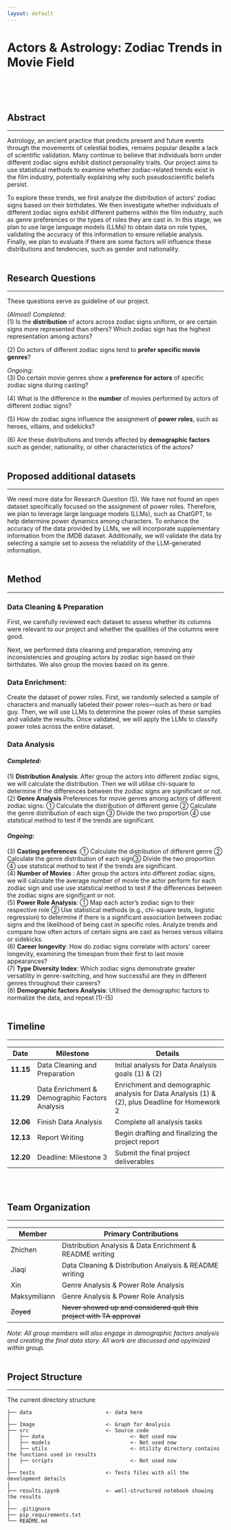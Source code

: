 ```yaml
---
layout: default
---
```


# Actors & Astrology: Zodiac Trends in Movie Field

<br><br><br>

## Abstract
-----------------------------------------------
Astrology, an ancient practice that predicts present and future events through the movements of celestial bodies, remains popular despite a lack of scientific validation. Many continue to believe that individuals born under different zodiac signs exhibit distinct personality traits. Our project aims to use statistical methods to examine whether zodiac-related trends exist in the film industry, potentially explaining why such pseudoscientific beliefs persist.

To explore these trends, we first analyze the distribution of actors' zodiac signs based on their birthdates. We then investigate whether individuals of different zodiac signs exhibit different patterns within the film industry, such as genre preferences or the types of roles they are cast in. In this stage, we plan to use large language models (LLMs) to obtain data on role types, validating the accuracy of this information to ensure reliable analysis. Finally, we plan to evaluate if there are some factors will influence these distributions and tendencies, such as gender and nationality. 
<br><br>

## Research Questions
-----------------------------------------------

These questions serve as guideline of our project.

*(Almost) Completed:*<br>
(1) Is the **distribution** of actors across zodiac signs uniform, or are certain signs more represented than others? Which zodiac sign has the highest representation among actors?  

(2) Do actors of different zodiac signs tend to **prefer specific movie genres**?

*Ongoing:*<br>
(3) Do certain movie genres show a **preference for actors** of specific zodiac signs during casting?

(4) What is the difference in the **number** of movies performed by actors of different zodiac signs?

(5) How do zodiac signs influence the assignment of **power roles**, such as heroes, villains, and sidekicks? 

(6) Are these distributions and trends affected by **demographic factors** such as gender, nationality, or other characteristics of the actors?
<br><br>

## Proposed additional datasets
-----------------------------------------------
We need more data for Research Question (5). We have not found an open dataset specifically focused on the assignment of power roles. Therefore, we plan to leverage large language models (LLMs), such as ChatGPT, to help determine power dynamics among characters. To enhance the accuracy of the data provided by LLMs, we will incorporate supplementary information from the IMDB dataset. Additionally, we will validate the data by selecting a sample set to assess the reliability of the LLM-generated information.
<br><br>

## Method
-----------------------------------------------

### Data Cleaning & Preparation
First, we carefully reviewed each dataset to assess whether its columns were relevant to our project and whether the qualities of the columns were good. 

Next, we performed data cleaning and preparation, removing any inconsistencies and grouping actors by zodiac sign based on their birthdates. We also group the movies based on its genre.

### Data Enrichment: 
Create the dataset of power roles. First, we randomly selected a sample of characters and manually labeled their power roles—such as hero or bad guy. Then, we will use LLMs to determine the power roles of these samples and validate the results. Once validated, we will apply the LLMs to classify power roles across the entire dataset.

### Data Analysis

#### *Completed:*
(1) **Distribution Analysis**: After group the actors into different zodiac signs, we will calculate the distribution. Then we will utilise chi-square to determine if the differences between the zodiac signs are significant or not.  
(2) **Genre Analysis**
Preferences for movie genres among actors of different zodiac signs: ① Calculate the distribution of different genre ② Calculate the genre distribution of each sign ③ Divide the two proportion ④ use statstical method to test if the trends are significant.

#### *Ongoing:*
(3) **Casting preferences** :① Calculate the distribution of different genre ② Calculate the genre distribution of each sign③ Divide the two proportion ④ use statstical method to test if the trends are significant.  
(4) **Number of Movies** : After group the actors into different zodiac signs, we will calculate the average number of movie the actor perform for each zodiac sign and use use statstical method to test if the differences between the zodiac signs are significant or not.  
(5) **Power Role Analysis**: ① Map each actor’s zodiac sign to their respective role ② Use statistical methods (e.g., chi-square tests, logistic regression) to determine if there is a significant association between zodiac signs and the likelihood of being cast in specific roles. Analyze trends and compare how often actors of certain signs are cast as heroes versus villains or sidekicks.  
(6) **Career longevity**: How do zodiac signs correlate with actors' career longevity, examining the timespan from their first to last movie appearances?  
(7) **Type Diversity Index**: Which zodiac signs demonstrate greater versatility in genre-switching, and how successful are they in different genres throughout their careers?  
(8) **Demographic factors Analysis**: Utilised the demographic factors to normalize the data, and repeat (1)-(5)
<br><br>




## Timeline
-----------------------------------------------

| Date       | Milestone                                             | Details                                                                                 |
|------------|-------------------------------------------------------|------------------------------------------------------------------|
| **11.15**  | Data Cleaning and Preparation                         | Initial analysis for Data Analysis goals (1) & (2)                                           |
| **11.29**  | Data Enrichment & Demographic Factors Analysis        | Enrichment and demographic analysis for Data Analysis (1) & (2), plus Deadline for Homework 2       |
| **12.06**  | Finish Data Analysis                                  | Complete all analysis tasks                                                            |
| **12.13**  | Report Writing                                        | Begin drafting and finalizing the project report                                       |
| **12.20**  | Deadline: Milestone 3                                 | Submit the final project deliverables                                                 |

<br><br>

## Team Organization
-----------------------------------------------

| Member           | Primary Contributions                     |
|-------------------|------------------------------------------|
| Zhichen          | Distribution Analysis & Data Enrichment & README writing  |
| Jiaqi            | Data Cleaning & Distribution Analysis & README writing   |
| Xin              | Genre Analysis & Power Role Analysis     |
| Maksymiliann     | Genre Analysis & Power Role Analysis     |
| ~~Zoyed~~        | ~~Never showed up and considered quit this project with TA approval~~ |

*Note: All group members will also engage in demographic factors analysis and creating the final data story. All work are discussed and opyimized within group.*
<br><br>

## Project Structure
-----------------------------------------------

The current directory structure:

```
├── data                        <- data here
│
├── Image                       <- Graph for Analysis
├── src                         <- Source code
│   ├── data                            <- Not used now
│   ├── models                          <- Not used now
│   ├── utils                           <- Utility directory contains the functions used in results
│   ├── scripts                         <- Not used now
│
├── tests                       <- Tests files with all the development details
│
├── results.ipynb               <- well-structured notebook showing the results
│
├── .gitignore                  
├── pip_requirements.txt        
└── README.md
```
